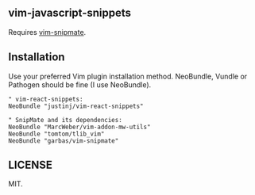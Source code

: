 ## vim-javascript-snippets

Requires [vim-snipmate](https://github.com/garbas/vim-snipmate).

## Installation

Use your preferred Vim plugin installation method. NeoBundle, Vundle or Pathogen should be fine (I use NeoBundle).


```
" vim-react-snippets:
NeoBundle "justinj/vim-react-snippets"

" SnipMate and its dependencies:
NeoBundle "MarcWeber/vim-addon-mw-utils"
NeoBundle "tomtom/tlib_vim"
NeoBundle "garbas/vim-snipmate"
```

## LICENSE

MIT.
